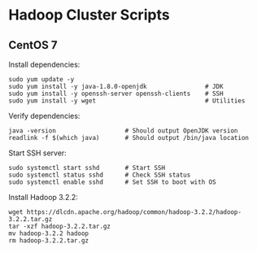 # Hadoop Cluster Scripts

## CentOS 7

Install dependencies:

```shell
sudo yum update -y
sudo yum install -y java-1.8.0-openjdk                # JDK
sudo yum install -y openssh-server openssh-clients    # SSH
sudo yum install -y wget                              # Utilities
```

Verify dependencies:

```shell
java -version                   # Should output OpenJDK version
readlink -f $(which java)       # Should output /bin/java location
```

Start SSH server:

```shell
sudo systemctl start sshd       # Start SSH
sudo systemctl status sshd      # Check SSH status
sudo systemctl enable sshd      # Set SSH to boot with OS
```

Install Hadoop 3.2.2:

```shell
wget https://dlcdn.apache.org/hadoop/common/hadoop-3.2.2/hadoop-3.2.2.tar.gz
tar -xzf hadoop-3.2.2.tar.gz
mv hadoop-3.2.2 hadoop
rm hadoop-3.2.2.tar.gz
```
